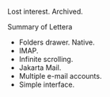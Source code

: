 Lost interest. Archived.

Summary of Lettera

<ul>
<li>Folders drawer. Native.</li>
<li>IMAP.</li>
<li>Infinite scrolling.</li>
<li>Jakarta Mail.</li>
<li>Multiple e-mail accounts.</li>
<li>Simple interface.</li>
</ul>
